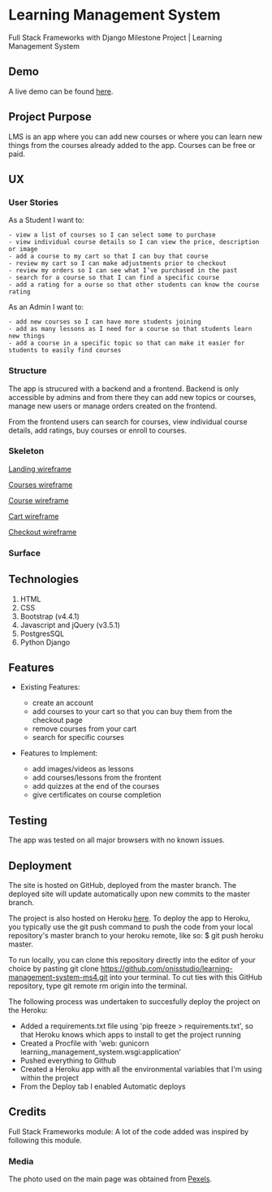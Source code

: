 # Learning Management System

Full Stack Frameworks with Django Milestone Project | Learning Management System

## Demo

A live demo can be found [here](https://lms-ms4.herokuapp.com/).

## Project Purpose

LMS is an app where you can add new courses or where you can learn new things from the courses already added to the app. Courses can be free or paid.

## UX

### User Stories

As a Student I want to:

    - view a list of courses so I can select some to purchase
    - view individual course details so I can view the price, description or image
    - add a course to my cart so that I can buy that course
    - review my cart so I can make adjustments prior to checkout
    - review my orders so I can see what I’ve purchased in the past
    - search for a course so that I can find a specific course
    - add a rating for a ourse so that other students can know the course rating

As an Admin I want to:

    - add new courses so I can have more students joining
    - add as many lessons as I need for a course so that students learn new things
    - add a course in a specific topic so that can make it easier for students to easily find courses

### Structure

The app is strucured with a backend and a frontend. Backend is only accessible by admins and from there they can add new topics or courses, manage new users or manage orders created on the frontend.

From the frontend users can search for courses, view individual course details, add ratings, buy courses or enroll to courses.

### Skeleton

[Landing wireframe](https://github.com/onisstudio/learning-management-system-ms4/blob/master/wireframes/landing.png)

[Courses wireframe](https://github.com/onisstudio/learning-management-system-ms4/blob/master/wireframes/courses.png)

[Course wireframe](https://github.com/onisstudio/learning-management-system-ms4/blob/master/wireframes/course.png)

[Cart wireframe](https://github.com/onisstudio/learning-management-system-ms4/blob/master/wireframes/cart.png)

[Checkout wireframe](https://github.com/onisstudio/learning-management-system-ms4/blob/master/wireframes/checkout.png)

### Surface

## Technologies

1. HTML
2. CSS
3. Bootstrap (v4.4.1)
4. Javascript and jQuery (v3.5.1)
5. PostgresSQL
6. Python Django

## Features

- Existing Features:

  - create an account
  - add courses to your cart so that you can buy them from the checkout page
  - remove courses from your cart
  - search for specific courses

- Features to Implement:

  - add images/videos as lessons
  - add courses/lessons from the frontent
  - add quizzes at the end of the courses
  - give certificates on course completion

## Testing

The app was tested on all major browsers with no known issues.

## Deployment

The site is hosted on GitHub, deployed from the master branch. The deployed site will update automatically upon new commits to the master branch.

The project is also hosted on Heroku [here](https://lms-ms4.herokuapp.com/). To deploy the app to Heroku, you typically use the git push command to push the code from your local repository's master branch to your heroku remote, like so: \$ git push heroku master.

To run locally, you can clone this repository directly into the editor of your choice by pasting git clone <https://github.com/onisstudio/learning-management-system-ms4.git> into your terminal. To cut ties with this GitHub repository, type git remote rm origin into the terminal.

The following process was undertaken to succesfully deploy the project on the Heroku:

- Added a requirements.txt file using 'pip freeze > requirements.txt', so that Heroku knows which apps to install to get the project running
- Created a Procfile with 'web: gunicorn learning_management_system.wsgi:application'
- Pushed everything to Github
- Created a Heroku app with all the environmental variables that I'm using within the project
- From the Deploy tab I enabled Automatic deploys

## Credits

Full Stack Frameworks module: A lot of the code added was inspired by following this module.

### Media

The photo used on the main page was obtained from [Pexels](https://www.pexels.com/).
